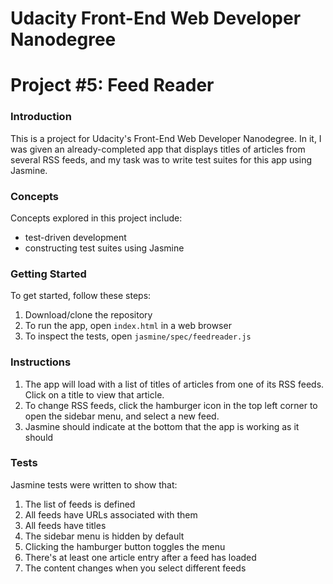 # Udacity Front-End Web Developer Nanodegree
# Project #5: Feed Reader

### Introduction
This is a project for Udacity's Front-End Web Developer Nanodegree. In it, I was given an already-completed app that displays titles of articles from several RSS feeds, and my task was to write test suites for this app using Jasmine.
### Concepts
Concepts explored in this project include:

  - test-driven development
  - constructing test suites using Jasmine

### Getting Started
To get started, follow these steps:

1. Download/clone the repository
2. To run the app, open ```index.html``` in a web browser
3. To inspect the tests, open ```jasmine/spec/feedreader.js```

### Instructions
1. The app will load with a list of titles of articles from one of its RSS feeds. Click on a title to view that article.
2. To change RSS feeds, click the hamburger icon in the top left corner to open the sidebar menu, and select a new feed.
3. Jasmine should indicate at the bottom that the app is working as it should

### Tests
Jasmine tests were written to show that:

1. The list of feeds is defined
2. All feeds have URLs associated with them
3. All feeds have titles
4. The sidebar menu is hidden by default
5. Clicking the hamburger button toggles the menu
6. There's at least one article entry after a feed has loaded
7. The content changes when you select different feeds
